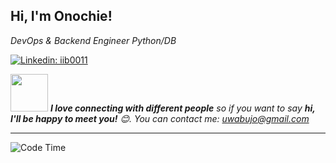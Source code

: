 




 <h2>Hi, I'm Onochie! </h2>
<p><em>DevOps & Backend Engineer Python/DB
</em></p>


[![Linkedin: iib0011](https://img.shields.io/badge/-iib0011-blue?style=flat-square&logo=Linkedin&logoColor=white&link=https://www.linkedin.com/in/onochie-uwabujo)](https://www.linkedin.com/in/onochie-uwabujo)


<img src="https://media.giphy.com/media/LnQjpWaON8nhr21vNW/giphy.gif" width="60"> <em><b>I love connecting with different people</b> so if you want to say <b>hi, I'll be happy to meet you!</b> 😊. You can contact me: uwabujo@gmail.com</em>

---
<!--START_SECTION:waka-->
![Code Time](http://img.shields.io/badge/Code%20Time-5%2C517%20hrs%202%20mins-blue)

